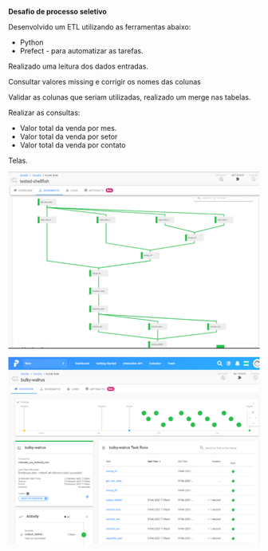 **Desafio de processo seletivo**

Desenvolvido um ETL utilizando as ferramentas abaixo:

- Python 
- Prefect - para automatizar as tarefas.

Realizado uma leitura dos dados entradas.

Consultar valores missing e corrigir os nomes das colunas

Validar as colunas que seriam utilizadas, realizado um merge nas tabelas.

Realizar as consultas:

- Valor total da venda por mes.
- Valor total da venda por setor
- Valor total da venda por contato

Telas.

![flows](.\image\flows.PNG)

![over](.\image\over.PNG)